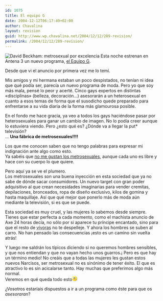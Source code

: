 ```yaml
---
id: 1075
title: El equipo G
date: 2004-12-12T06:17:49+02:00
author: Chavalina
layout: revision
guid: http://www.wp.chavalina.net/2004/12/12/289-revision/
permalink: /2004/12/12/289-revision/
---
```

<img class="imgizqda" src="http://www.chavalina.net/imagenes/fotos/men/beckhamnails.jpg" alt="David Beckham: metrosexual por excelencia" /> Esta noche estrenan en Antena 3 un nuevo programa, <a href="http://www.antena3.com/a3tv2004/servlet/GestorWeb?opera=getFicha&#038;idPag=358&#038;dest=/web/html/ficha/index.jsp" target="_blank">el Equipo <acronym title="¿gilipollas?">G</acronym></a>.

Desde que vi el anuncio por primera vez me lo temí.  
  
Mis amigos y mi hermana estaban un poco despistados, no tenían ni idea que qué podía ser, parecía un nuevo programa de moda. Pero yo que soy más mala, pensé lo peor y acerté. Cinco gays expertos en distintas «disciplinas» (belleza, decoración…) asesorarán a un heterosexual en cuanto a esos temas de forma que el susodicho quede preparado para enfrentarse a su vida diaria de la forma más glamourosa posible. 

En el fondo me hace gracia, ya veo a todos los gays haciéndose pasar por heterosexuales para ganar un cambio de imagen. No lo podía creer aunque lo estuviera viendo. Pero ¿esto qué es? ¿Dónde va a llegar la put* televisión?  
… **Una fábrica de metrosexuales!!!!**

Los que me conocen saben que no tengo palabras para expresar mi indignación ante algo como esto.  
Ya sabéis que <a href="http://www.chavalina.net/comentar.php?idpost=154" target="_blank">no me gustan los metrosexuales</a>, aunque cada uno es libre y hace con su cuerpo lo que quiere.

Pero aquí ya se ve el plumero.  
Los metrosexuales son una buena inyección en esta sociedad que ya no sabe de dónde sacar consumidores. Un nuevo target con gran poder adquisitivo al que crean necesidades imaginarias para vender cremitas, depilaciones, bronceados, ropa de dise&ntilde;o exclusivo, kilos de gomina y hasta maquillaje. Así que qué mejor que ponerlo más de moda aún mediante la televisión, si es que se puede.

Esta sociedad es muy cruel, y las mujeres lo sabemos desde siempre.  
Tienes que estar perfecta a cada momento, como el machista anuncio de Axe 24 horas decía, no sólo por si aparece tu príncipe encantado, sino para que el resto de <acronym title="las mujeres somos malas">vívoras</acronym> no te despelleje. Y ahora los hombres se suben al carro. No han pensado las consecuencias ¡esto es un camino sin vuelta atrás!

Y luego me saldrán los típicos diciendo si no queremos hombres sensibles, y que nos entiendan y que no vayan hecho unos guarros.¡ Pero es que hay un término medio! No creáis que a todas las mujeres les gustan estos nuevos Narcisos, ser metrosexual no es sinónimo de tener éxito. El que es atractivo lo es sin acicalarse tanto. Hay muchas que preferimos algo más normal.  
Veremos en qué queda todo esto![emo](/imagenes/emoticonos/confuso.gif) 

¿Vosotros estaríais dispuestos a ir a un programa como éste para que os _asesoraran_?